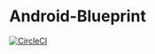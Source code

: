 # Android-Blueprint
[![CircleCI](https://circleci.com/gh/yuyakaido/Android-Blueprint.svg?style=svg)](https://circleci.com/gh/yuyakaido/Android-Blueprint)

